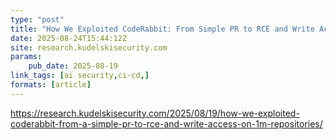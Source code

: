 ```yaml
---
type: "post"
title: "How We Exploited CodeRabbit: From Simple PR to RCE and Write Access on 1M Repos"
date: 2025-08-24T15:44:12Z
site: research.kudelskisecurity.com
params:
    pub_date: 2025-08-19
link_tags: [ai security,ci-cd,]
formats: [article]
---
```

https://research.kudelskisecurity.com/2025/08/19/how-we-exploited-coderabbit-from-a-simple-pr-to-rce-and-write-access-on-1m-repositories/
